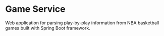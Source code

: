 # Game Service

Web application for parsing play-by-play information from NBA basketball games built with Spring Boot framework.
